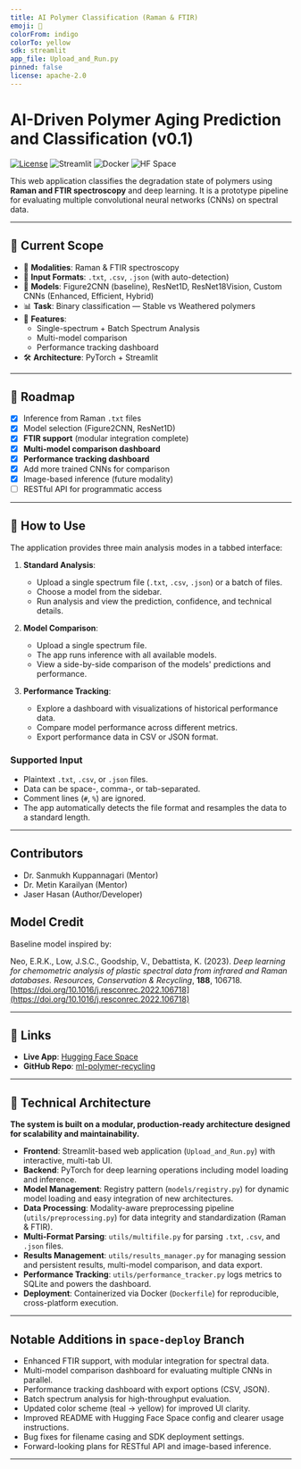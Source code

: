 ```yaml
---
title: AI Polymer Classification (Raman & FTIR)
emoji: 🔬
colorFrom: indigo
colorTo: yellow
sdk: streamlit
app_file: Upload_and_Run.py
pinned: false
license: apache-2.0
---
```


# AI-Driven Polymer Aging Prediction and Classification (v0.1)

[![License](https://img.shields.io/badge/License-Apache_2.0-blue.svg)](https://opensource.org/licenses/Apache-2.0)
![Streamlit](https://img.shields.io/badge/Streamlit-1.25%2B-brightgreen)
![Docker](https://img.shields.io/badge/docker-ready-blue)
![HF Space](https://img.shields.io/badge/HF%20Space-Live-blueviolet)

This web application classifies the degradation state of polymers using **Raman and FTIR spectroscopy** and deep learning.
It is a prototype pipeline for evaluating multiple convolutional neural networks (CNNs) on spectral data.

---

## 🧪 Current Scope

- 🔬 **Modalities**: Raman & FTIR spectroscopy
- 💾 **Input Formats**: `.txt`, `.csv`, `.json` (with auto-detection)
- 🧠 **Models**: Figure2CNN (baseline), ResNet1D, ResNet18Vision, Custom CNNs (Enhanced, Efficient, Hybrid)
- 📊 **Task**: Binary classification — Stable vs Weathered polymers
- 🚀 **Features**:
  - Single-spectrum + Batch Spectrum Analysis
  - Multi-model comparison
  - Performance tracking dashboard
- 🛠️ **Architecture**: PyTorch + Streamlit

---

## 🚧 Roadmap

- [x] Inference from Raman `.txt` files
- [x] Model selection (Figure2CNN, ResNet1D)
- [x] **FTIR support** (modular integration complete)
- [x] **Multi-model comparison dashboard**
- [x] **Performance tracking dashboard**
- [x] Add more trained CNNs for comparison
- [x] Image-based inference (future modality)
- [ ] RESTful API for programmatic access

---

## 🧭 How to Use

The application provides three main analysis modes in a tabbed interface:

1. **Standard Analysis**:

   - Upload a single spectrum file (`.txt`, `.csv`, `.json`) or a batch of files.
   - Choose a model from the sidebar.
   - Run analysis and view the prediction, confidence, and technical details.

2. **Model Comparison**:

   - Upload a single spectrum file.
   - The app runs inference with all available models.
   - View a side-by-side comparison of the models' predictions and performance.

3. **Performance Tracking**:
   - Explore a dashboard with visualizations of historical performance data.
   - Compare model performance across different metrics.
   - Export performance data in CSV or JSON format.

### Supported Input

- Plaintext `.txt`, `.csv`, or `.json` files.
- Data can be space-, comma-, or tab-separated.
- Comment lines (`#`, `%`) are ignored.
- The app automatically detects the file format and resamples the data to a standard length.

---

## Contributors

- Dr. Sanmukh Kuppannagari (Mentor)
- Dr. Metin Karailyan (Mentor)
- Jaser Hasan (Author/Developer)

## Model Credit

Baseline model inspired by:

Neo, E.R.K., Low, J.S.C., Goodship, V., Debattista, K. (2023).
_Deep learning for chemometric analysis of plastic spectral data from infrared and Raman databases._
_Resources, Conservation & Recycling_, **188**, 106718.
[https://doi.org/10.1016/j.resconrec.2022.106718](https://doi.org/10.1016/j.resconrec.2022.106718)

---

## 🔗 Links

- **Live App**: [Hugging Face Space](https://huggingface.co/spaces/dev-jas/polymer-aging-ml)
- **GitHub Repo**: [ml-polymer-recycling](https://github.com/KLab-AI3/ml-polymer-recycling)

---

## 🚀 Technical Architecture

**The system is built on a modular, production-ready architecture designed for scalability and maintainability.**

- **Frontend**: Streamlit-based web application (`Upload_and_Run.py`) with interactive, multi-tab UI.
- **Backend**: PyTorch for deep learning operations including model loading and inference.
- **Model Management**: Registry pattern (`models/registry.py`) for dynamic model loading and easy integration of new architectures.
- **Data Processing**: Modality-aware preprocessing pipeline (`utils/preprocessing.py`) for data integrity and standardization (Raman & FTIR).
- **Multi-Format Parsing**: `utils/multifile.py` for parsing `.txt`, `.csv`, and `.json` files.
- **Results Management**: `utils/results_manager.py` for managing session and persistent results, multi-model comparison, and data export.
- **Performance Tracking**: `utils/performance_tracker.py` logs metrics to SQLite and powers the dashboard.
- **Deployment**: Containerized via Docker (`Dockerfile`) for reproducible, cross-platform execution.

---

## Notable Additions in `space-deploy` Branch

- Enhanced FTIR support, with modular integration for spectral data.
- Multi-model comparison dashboard for evaluating multiple CNNs in parallel.
- Performance tracking dashboard with export options (CSV, JSON).
- Batch spectrum analysis for high-throughput evaluation.
- Updated color scheme (teal → yellow) for improved UI clarity.
- Improved README with Hugging Face Space config and clearer usage instructions.
- Bug fixes for filename casing and SDK deployment settings.
- Forward-looking plans for RESTful API and image-based inference.

---
